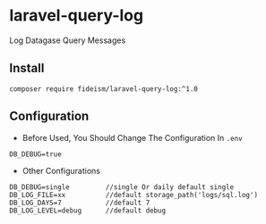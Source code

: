# laravel-query-log

Log Datagase Query Messages

## Install
```shell
composer require fideism/laravel-query-log:^1.0
```

## Configuration
- Before Used, You Should Change The Configuration In `.env`
```shell
DB_DEBUG=true
```
- Other Configurations
```shell
DB_DEBUG=single         //single Or daily default single
DB_LOG_FILE=xx          //default storage_path('logs/sql.log')
DB_LOG_DAYS=7           //default 7
DB_LOG_LEVEL=debug      //default debug
```
